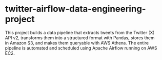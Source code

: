 # twitter-airflow-data-engineering-project
This project builds a data pipeline that extracts tweets from the Twitter (X) API v2, transforms them into a structured format with Pandas, stores them in Amazon S3, and makes them queryable with AWS Athena. The entire pipeline is automated and scheduled using Apache Airflow running on AWS EC2.
